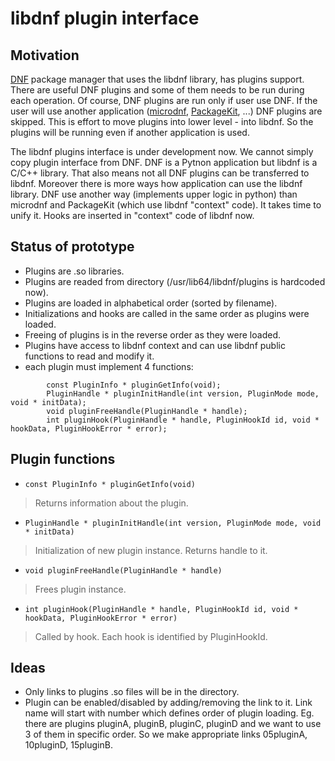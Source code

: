 libdnf plugin interface
=======================

Motivation
----------
[DNF](https://github.com/rpm-software-management/dnf) package manager that uses the libdnf library, has plugins support. There are useful DNF plugins and some of them needs to be run during each operation. Of course, DNF plugins are run only if user use DNF. If the user will use another application ([microdnf](https://github.com/rpm-software-management/microdnf), [PackageKit](https://github.com/hughsie/PackageKit), ...) DNF plugins are skipped. This is effort to move plugins into lower level - into libdnf. So the plugins will be running even if another application is used.

The libdnf plugins interface is under development now. We cannot simply copy plugin interface from DNF. DNF is a Pytnon application but libdnf is a C/C++ library. That also means not all DNF plugins can be transferred to libdnf. Moreover there is more ways how application can use the libdnf library. DNF use another way (implements upper logic in python) than microdnf and PackageKit (which use libdnf "context" code). It takes time to unify it. Hooks are inserted in "context" code of libdnf now.

Status of prototype
-------------------
* Plugins are .so libraries.
* Plugins are readed from directory (/usr/lib64/libdnf/plugins is hardcoded now).
* Plugins are loaded in alphabetical order (sorted by filename).
* Initializations and hooks are called in the same order as plugins were loaded.
* Freeing of plugins is in the reverse order as they were loaded.
* Plugins have access to libdnf context and can use libdnf public functions to read and modify it.
* each plugin must implement 4 functions:
```
        const PluginInfo * pluginGetInfo(void);
        PluginHandle * pluginInitHandle(int version, PluginMode mode, void * initData);
        void pluginFreeHandle(PluginHandle * handle);
        int pluginHook(PluginHandle * handle, PluginHookId id, void * hookData, PluginHookError * error);
```

Plugin functions
----------------
* `const PluginInfo * pluginGetInfo(void)`
> Returns information about the plugin.

* `PluginHandle * pluginInitHandle(int version, PluginMode mode, void * initData)`
> Initialization of new plugin instance. Returns handle to it.

* `void pluginFreeHandle(PluginHandle * handle)`
> Frees plugin instance.

* `int pluginHook(PluginHandle * handle, PluginHookId id, void * hookData, PluginHookError * error)`
> Called by hook. Each hook is identified by PluginHookId.

Ideas
-----
* Only links to plugins .so files will be in the directory.
* Plugin can be enabled/disabled by adding/removing the link to it. Link name will start with number which defines order of plugin loading. Eg. there are plugins pluginA, pluginB, pluginC, pluginD and we want to use 3 of them in specific order. So we make appropriate links 05pluginA, 10pluginD, 15pluginB.